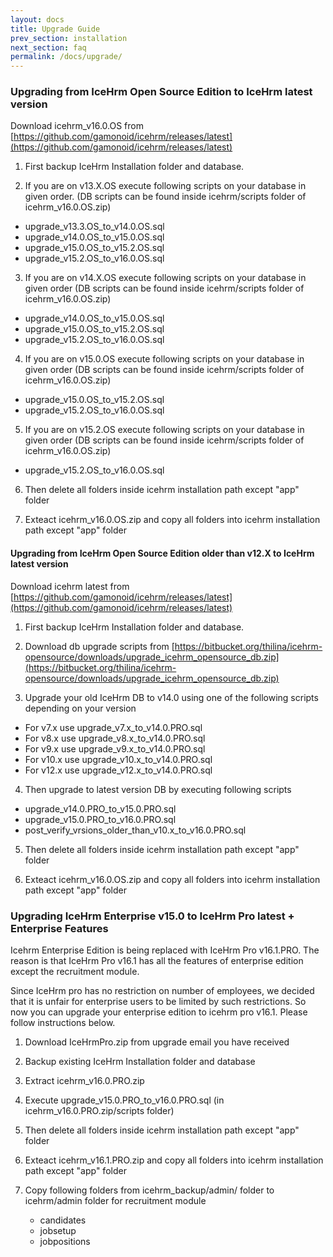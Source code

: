 ```yaml
---
layout: docs
title: Upgrade Guide
prev_section: installation
next_section: faq
permalink: /docs/upgrade/
---
```


### Upgrading from IceHrm Open Source Edition to IceHrm latest version

Download icehrm_v16.0.OS from [https://github.com/gamonoid/icehrm/releases/latest](https://github.com/gamonoid/icehrm/releases/latest)

1. First backup IceHrm Installation folder and database.

2. If you are on v13.X.OS execute following scripts on your database in given order. (DB scripts can be found inside icehrm/scripts folder of icehrm_v16.0.OS.zip)
 - upgrade_v13.3.OS_to_v14.0.OS.sql
 - upgrade_v14.0.OS_to_v15.0.OS.sql
 - upgrade_v15.0.OS_to_v15.2.OS.sql
 - upgrade_v15.2.OS_to_v16.0.OS.sql
 
3. If you are on v14.X.OS execute following scripts on your database in given order (DB scripts can be found inside icehrm/scripts folder of icehrm_v16.0.OS.zip)
 - upgrade_v14.0.OS_to_v15.0.OS.sql
 - upgrade_v15.0.OS_to_v15.2.OS.sql
 - upgrade_v15.2.OS_to_v16.0.OS.sql
 
4. If you are on v15.0.OS execute following scripts on your database in given order (DB scripts can be found inside icehrm/scripts folder of icehrm_v16.0.OS.zip)
 - upgrade_v15.0.OS_to_v15.2.OS.sql
 - upgrade_v15.2.OS_to_v16.0.OS.sql
 
5. If you are on v15.2.OS execute following scripts on your database in given order (DB scripts can be found inside icehrm/scripts folder of icehrm_v16.0.OS.zip)
 - upgrade_v15.2.OS_to_v16.0.OS.sql 
 
6. Then delete all folders inside icehrm installation path except "app" folder

7. Exteact icehrm_v16.0.OS.zip and copy all folders into icehrm installation path except "app" folder


#### Upgrading from IceHrm Open Source Edition older than v12.X to IceHrm latest version

Download icehrm latest from [https://github.com/gamonoid/icehrm/releases/latest](https://github.com/gamonoid/icehrm/releases/latest)

1. First backup IceHrm Installation folder and database.

2. Download db upgrade scripts from [https://bitbucket.org/thilina/icehrm-opensource/downloads/upgrade_icehrm_opensource_db.zip](https://bitbucket.org/thilina/icehrm-opensource/downloads/upgrade_icehrm_opensource_db.zip)

3. Upgrade your old IceHrm DB to v14.0 using one of the following scripts depending on your version
  - For v7.x use upgrade_v7.x_to_v14.0.PRO.sql  
  - For v8.x use upgrade_v8.x_to_v14.0.PRO.sql  
  - For v9.x use upgrade_v9.x_to_v14.0.PRO.sql  
  - For v10.x use upgrade_v10.x_to_v14.0.PRO.sql  
  - For v12.x use upgrade_v12.x_to_v14.0.PRO.sql  
  
4. Then upgrade to latest version DB by executing following scripts
    
  - upgrade_v14.0.PRO_to_v15.0.PRO.sql
  - upgrade_v15.0.PRO_to_v16.0.PRO.sql
  - post_verify_vrsions_older_than_v10.x_to_v16.0.PRO.sql
  
5. Then delete all folders inside icehrm installation path except "app" folder

6. Exteact icehrm_v16.0.OS.zip and copy all folders into icehrm installation path except "app" folder




### Upgrading IceHrm Enterprise v15.0 to IceHrm Pro latest + Enterprise Features

Icehrm Enterprise Edition is being replaced with IceHrm Pro v16.1.PRO. The reason is that 
IceHrm Pro v16.1 has all the features of enterprise edition except the recruitment module.

Since IceHrm pro has no restriction on number of employees, we decided that it is unfair for 
enterprise users to be limited by such restrictions. So now you can upgrade your enterprise
edition to icehrm pro v16.1. Please follow instructions below.


1. Download IceHrmPro.zip from upgrade email you have received

2. Backup existing IceHrm Installation folder and database

3. Extract icehrm_v16.0.PRO.zip

4. Execute upgrade_v15.0.PRO_to_v16.0.PRO.sql (in icehrm_v16.0.PRO.zip/scripts folder)

5. Then delete all folders inside icehrm installation path except "app" folder

6. Exteact icehrm_v16.1.PRO.zip and copy all folders into icehrm installation path except "app" folder

7. Copy following folders from icehrm_backup/admin/ folder to icehrm/admin folder for recruitment module
    - candidates
    - jobsetup
    - jobpositions
    
